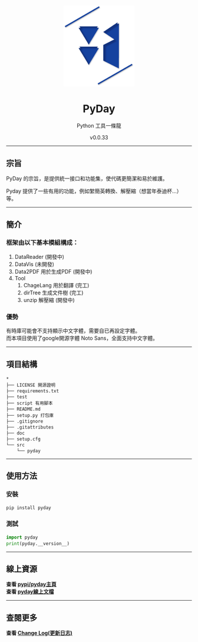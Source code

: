 <p align="center">
    <img width="192px" src="./doc/Logo/AnsonLogo01.png" >
</p>
<h1 align="center"><b>PyDay</b></h1>

<p align="center">Python 工具一條龍</p>
<p align="center">v0.0.33</p>

---

## 宗旨
PyDay 的宗旨，是提供統一接口和功能集，使代碼更簡潔和易於維護。  
<!-- PyDay 是一個綜合工具包，主要用於數據分析和數據可視化，封裝了pandas, numpy, matplotlib等常用包。   -->
<!-- 除了數據分析和數據可視化之外， -->
Pyday 提供了一些有用的功能，例如䌓簡英轉換、解壓縮（想當年泰迪杯...）等。  

---

## 簡介
### 框架由以下基本模組構成：
1. DataReader (開發中)
2. DataVis (未開發)
3. Data2PDF 用於生成PDF (開發中)
4. Tool 
   1. ChageLang 用於翻譯 (完工)
   2. dirTree 生成文件樹 (完工)
   3. unzip 解壓縮 (開發中)
<!-- Machine Learning 機器學習 -->

### 優勢
有時庫可能會不支持顯示中文字體，需要自已再設定字體。  
而本項目使用了google開源字體 Noto Sans，全面支持中文字體。

---

## 項目結構
```
*
├── LICENSE 開源證明
├── requirements.txt
├── test 
├── script 有用腳本
├── README.md
├── setup.py 打包庫
├── .gitignore
├── .gitattributes
├── doc 
├── setup.cfg
└── src
    └── pyday
```

---

## 使用方法
### 安裝
```python 
pip install pyday
```

### 測試
```python
import pyday
print(pyday.__version__)
```

---

## 線上資源
**查看 [pypi/pyday主頁](https://pypi.org/project/pyday/)**  
**查看 [pyday線上文檔](https://ansoncar.github.io/AC-Note/Document/pyday/guide_tc.html)**

---

## 查閱更多
**查看 [Change Log(更新日志)](https://github.com/AnsonCar/pyday/blob/main/doc/CHANGLOG.md)**

